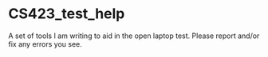 CS423_test_help
===============

A set of tools I am writing to aid in the open laptop test. Please report and/or fix any errors you see.
